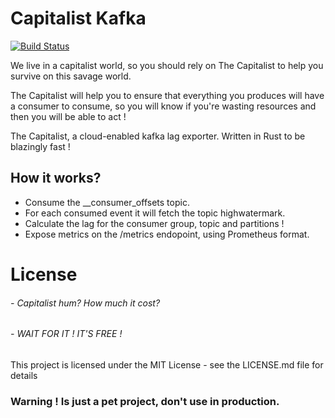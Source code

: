 # Capitalist Kafka
[![Build Status](https://travis-ci.org/joemccann/dillinger.svg?branch=master)](https://travis-ci.org/joemccann/dillinger)

We live in a capitalist world, so you should rely on The Capitalist to help you survive on this savage world. 

The Capitalist will help you to ensure that everything you produces will have a consumer to consume, so you will know if you're wasting resources and then you will be able to act !

The Capitalist, a cloud-enabled kafka lag exporter. Written in Rust to be blazingly fast ! 

## How it works?
- Consume the __consumer_offsets topic.
- For each consumed event it will fetch the topic highwatermark.
- Calculate the lag for the consumer group, topic and partitions !
- Expose metrics on the /metrics endopoint, using Prometheus format.

# License
###### - Capitalist hum? How much it cost?
###### - WAIT FOR IT ! IT'S FREE !
This project is licensed under the MIT License - see the LICENSE.md file for details

### Warning ! Is just a pet project, don't use in production.
